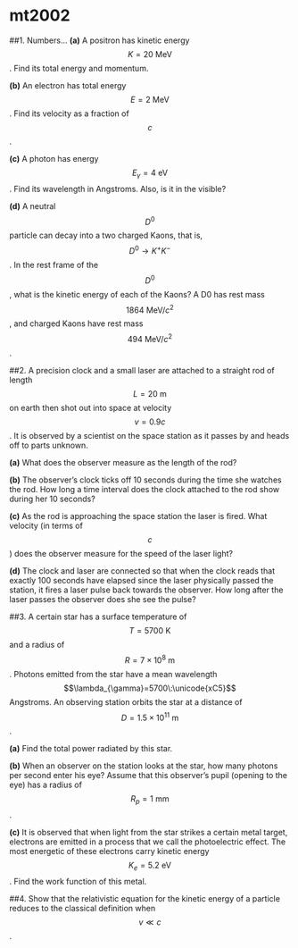 # mt2002

##1.
Numbers...
**(a)** A positron has kinetic energy $$K=20\:\text{MeV}$$. Find its total energy and momentum.

**(b)** An electron has total energy $$E=2\:\text{MeV}$$. Find its velocity as a fraction of $$c$$.

**(c)** A photon has energy $$E_\gamma=4\:\text{eV}$$. Find its wavelength in Angstroms. Also, is it in the visible?

**(d)** A neutral $$D^0$$ particle can decay into a two charged Kaons, that is, $$D^0\to{K^+}K^-$$. In the rest
frame of the $$D^0$$, what is the kinetic energy of each of the Kaons? A D0 has rest mass $$1864\:\text{MeV}/c^2$$, and charged Kaons have rest mass $$494\:\text{MeV}/c^2$$.

##2.
A precision clock and a small laser are attached to a straight rod of length $$L=20\:\text{m}$$ on earth then shot out into space at velocity $$v=0.9c$$. It is observed by a scientist on the space station as it passes by and heads off to parts unknown.

**(a)** What does the observer measure as the length of the rod?

**(b)** The observer’s clock ticks off 10 seconds during the time she watches the rod. How long a time interval does the clock attached to the rod show during her 10 seconds?

**(c)** As the rod is approaching the space station the laser is fired. What velocity (in terms of $$c$$) does the observer measure for the speed of the laser light?

**(d)** The clock and laser are connected so that when the clock reads that exactly 100 seconds have elapsed since the laser physically passed the station, it fires a laser pulse back towards the observer. How long after the laser passes the observer does she see the pulse?

##3.
A certain star has a surface temperature of $$T=5700\:\text{K}$$ and a radius of $$R=7\times10^8\:\text{m}$$. Photons emitted from the star have a mean wavelength $$\lambda_{\gamma}=5700\:\unicode{xC5}$$ Angstroms. An observing station orbits the star at a distance of $$D=1.5\times10^{11}\:\text{m}$$.

**(a)** Find the total power radiated by this star.

**(b)** When an observer on the station looks at the star, how many photons per second enter his eye? Assume that this observer’s pupil (opening to the eye) has a radius of $$R_p=1\:\text{mm}$$.

**(c)** It is observed that when light from the star strikes a certain metal target, electrons are emitted in a process that we call the photoelectric effect. The most energetic of these electrons carry kinetic energy $$K_e=5.2\:\text{eV}$$. Find the work function of this metal.

##4.
Show that the relativistic equation for the kinetic energy of a particle reduces to the classical definition when $$v\ll{c}$$.